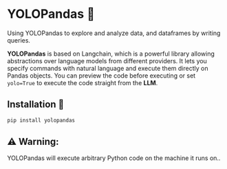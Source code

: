 # YOLOPandas 🐼 
Using YOLOPandas to explore and analyze data, and dataframes by writing queries.


**YOLOPandas** is based on Langchain, which is a powerful library allowing abstractions over language models from different providers. It lets you specify commands with natural language and execute them directly on Pandas objects. You can preview the code before executing or set `yolo=True` to execute the code straight from the **LLM**.

## Installation 🧰 

```python
pip install yolopandas
```


## ⚠️ Warning: 
YOLOPandas will execute arbitrary Python code on the machine it runs on..
